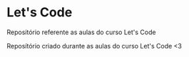 # Let's Code
 Repositório referente as aulas do curso Let's Code

 Reposítório criado durante as aulas do curso Let's Code <3